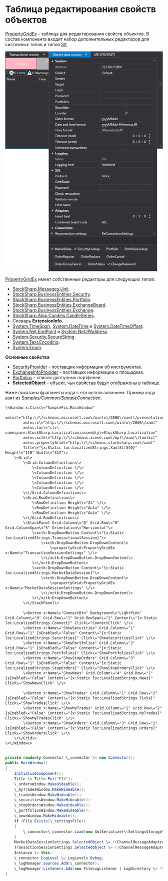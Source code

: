 # Таблица редактирования свойств объектов

[PropertyGridEx](../api/StockSharp.Xaml.PropertyGrid.PropertyGridEx.html) \- таблица для редактирования свойств объектов. В состав компонента входит набор дополнительных редакторов для системных типов и типов [S\#](StockSharpAbout.md). 

![GUI PropertyDataGridEx](../images/GUI_PropertyDataGridEx.png)

[PropertyGridEx](../api/StockSharp.Xaml.PropertyGrid.PropertyGridEx.html) имеет собственные редакторы для следующих типов: 

- [StockSharp.Messages.Unit](../api/StockSharp.Messages.Unit.html). 
- [StockSharp.BusinessEntities.Security](../api/StockSharp.BusinessEntities.Security.html). 
- [StockSharp.BusinessEntities.Portfolio](../api/StockSharp.BusinessEntities.Portfolio.html). 
- [StockSharp.BusinessEntities.ExchangeBoard](../api/StockSharp.BusinessEntities.ExchangeBoard.html). 
- [StockSharp.BusinessEntities.Exchange](../api/StockSharp.BusinessEntities.Exchange.html). 
- [StockSharp.Algo.Candles.CandleSeries](../api/StockSharp.Algo.Candles.CandleSeries.html). 
- Словарь **ExtensionInfo**. 
- [System.TimeSpan](../api/System.TimeSpan.html), [System.DateTime](../api/System.DateTime.html) и [System.DateTimeOffset](../api/System.DateTimeOffset.html). 
- [System.Net.EndPoint](../api/System.Net.EndPoint.html) и [System.Net.IPAddress](../api/System.Net.IPAddress.html). 
- [System.Security.SecureString](../api/System.Security.SecureString.html). 
- [System.Text.Encoding](../api/System.Text.Encoding.html). 
- [System.Enum](../api/System.Enum.html). 

**Основные свойства**

- [SecurityProvider](../api/StockSharp.Xaml.PropertyGrid.PropertyGridEx.SecurityProvider.html) \- поставщик информации об инструментах. 
- [ExchangeInfoProvider](../api/StockSharp.Xaml.PropertyGrid.PropertyGridEx.ExchangeInfoProvider.html) \- поставщик информации о площадках. 
- [Portfolios](../api/StockSharp.Xaml.PropertyGrid.PropertyGridEx.Portfolios.html) \- список доступных портфелей. 
- **SelectedObject** \- объект, чьи свойства будут отображены в таблице. 

Ниже показаны фрагменты кода с его использованием. Пример кода взят из *Samples\/Common\/SampleConnection*. 

```xaml
\<Window x:Class\="SampleFix.MainWindow"
		xmlns\="http:\/\/schemas.microsoft.com\/winfx\/2006\/xaml\/presentation"
		xmlns:x\="http:\/\/schemas.microsoft.com\/winfx\/2006\/xaml"
		xmlns:loc\="clr\-namespace:StockSharp.Localization;assembly\=StockSharp.Localization"
		xmlns:xctk\="http:\/\/schemas.xceed.com\/wpf\/xaml\/toolkit"
        xmlns:propertyGrid\="http:\/\/schemas.stocksharp.com\/xaml"
        Title\="{x:Static loc:LocalizedStrings.XamlStr540}" Height\="110" Width\="512"\>
	\<Grid\>
		\<Grid.ColumnDefinitions\>
			\<ColumnDefinition \/\>
			\<ColumnDefinition \/\>
			\<ColumnDefinition \/\>
			\<ColumnDefinition \/\>
			\<ColumnDefinition \/\>
		\<\/Grid.ColumnDefinitions\>
		\<Grid.RowDefinitions\>
			\<RowDefinition Height\="24" \/\>
			\<RowDefinition Height\="Auto" \/\>
			\<RowDefinition Height\="Auto" \/\>
		\<\/Grid.RowDefinitions\>
		\<StackPanel Grid.Column\="0" Grid.Row\="0" Grid.ColumnSpan\="5" Orientation\="Horizontal"\>
			\<xctk:DropDownButton Content\="{x:Static loc:LocalizedStrings.TransactionalSession}"\>
				\<xctk:DropDownButton.DropDownContent\>
					\<propertyGrid:PropertyGridEx x:Name\="TransactionSessionSettings" \/\>
				\<\/xctk:DropDownButton.DropDownContent\>
			\<\/xctk:DropDownButton\>
			\<xctk:DropDownButton Content\="{x:Static loc:LocalizedStrings.MarketDataSession}"\>
				\<xctk:DropDownButton.DropDownContent\>
					\<propertyGrid:PropertyGridEx x:Name\="MarketDataSessionSettings" \/\>
				\<\/xctk:DropDownButton.DropDownContent\>
			\<\/xctk:DropDownButton\>
		\<\/StackPanel\>
		
		\<Button x:Name\="ConnectBtn" Background\="LightPink" Grid.Column\="0" Grid.Row\="1" Grid.RowSpan\="2" Content\="{x:Static loc:LocalizedStrings.Connect}" Click\="ConnectClick" \/\>
		\<Button x:Name\="ShowSecurities" Grid.Column\="1" Grid.Row\="1" IsEnabled\="False" Content\="{x:Static loc:LocalizedStrings.Securities}" Click\="ShowSecuritiesClick" \/\>
		\<Button x:Name\="ShowPortfolios" Grid.Column\="2" Grid.Row\="1" IsEnabled\="False" Content\="{x:Static loc:LocalizedStrings.Portfolios}" Click\="ShowPortfoliosClick" \/\>
		\<Button x:Name\="ShowStopOrders" Grid.Column\="3" Grid.Row\="1" IsEnabled\="False" Content\="{x:Static loc:LocalizedStrings.StopOrders}" Click\="ShowStopOrdersClick" \/\>
		\<Button x:Name\="ShowNews" Grid.Column\="4" Grid.Row\="1" IsEnabled\="False" Content\="{x:Static loc:LocalizedStrings.News}" Click\="ShowNewsClick" \/\>
		
		\<Button x:Name\="ShowTrades" Grid.Column\="1" Grid.Row\="2" IsEnabled\="False" Content\="{x:Static loc:LocalizedStrings.Ticks}" Click\="ShowTradesClick" \/\>
		\<Button x:Name\="ShowMyTrades" Grid.Column\="2" Grid.Row\="2" IsEnabled\="False" Content\="{x:Static loc:LocalizedStrings.MyTrades}" Click\="ShowMyTradesClick" \/\>
		\<Button x:Name\="ShowOrders" Grid.Column\="3" Grid.Row\="2" IsEnabled\="False" Content\="{x:Static loc:LocalizedStrings.Orders}" Click\="ShowOrdersClick" \/\>
	\<\/Grid\>
\<\/Window\>
	  				
```
```cs
private readonly Connector \_connector \= new Connector();
public MainWindow()
{
	InitializeComponent();
	Title \= Title.Put("FIX");
	\_ordersWindow.MakeHideable();
	\_myTradesWindow.MakeHideable();
	\_tradesWindow.MakeHideable();
	\_securitiesWindow.MakeHideable();
	\_stopOrdersWindow.MakeHideable();
	\_portfoliosWindow.MakeHideable();
	\_newsWindow.MakeHideable();
	if (File.Exists(\_settingsFile))
	{
		\_connector\_connector.Load(new XmlSerializer\<SettingsStorage\>().Deserialize(\_settingsFile));
	}
	MarketDataSessionSettings.SelectedObject \= ((ChannelMessageAdapter)\_connector.MarketDataAdapter).InnerAdapter;
	TransactionSessionSettings.SelectedObject \= ((ChannelMessageAdapter)\_connector.TransactionAdapter).InnerAdapter;
	Instance \= this;
	\_connector.LogLevel \= LogLevels.Debug;
	\_logManager.Sources.Add(\_connector);
	\_logManager.Listeners.Add(new FileLogListener { LogDirectory \= "StockSharp\_Fix" });
}
	  				
```
